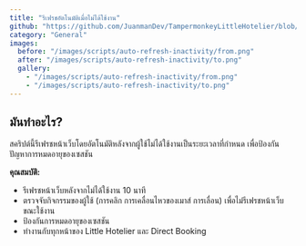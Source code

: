 ```yaml
---
title: "รีเฟรชอัตโนมัติเมื่อไม่ได้ใช้งาน"
github: "https://github.com/JuanmanDev/TampermonkeyLittleHotelier/blob/main/frontdesk/autoRefreshOnInactivity.user.js"
category: "General"
images:
  before: "/images/scripts/auto-refresh-inactivity/from.png"
  after: "/images/scripts/auto-refresh-inactivity/to.png"
  gallery:
    - "/images/scripts/auto-refresh-inactivity/from.png"
    - "/images/scripts/auto-refresh-inactivity/to.png"
---
```


## มันทำอะไร?

สคริปต์นี้รีเฟรชหน้าเว็บโดยอัตโนมัติหลังจากผู้ใช้ไม่ได้ใช้งานเป็นระยะเวลาที่กำหนด เพื่อป้องกันปัญหาการหมดอายุของเซสชัน

**คุณสมบัติ:**
- รีเฟรชหน้าเว็บหลังจากไม่ได้ใช้งาน 10 นาที
- ตรวจจับกิจกรรมของผู้ใช้ (การคลิก การเคลื่อนไหวของเมาส์ การเลื่อน) เพื่อไม่รีเฟรชหน้าเว็บขณะใช้งาน
- ป้องกันการหมดอายุของเซสชัน
- ทำงานกับทุกหน้าของ Little Hotelier และ Direct Booking
